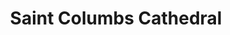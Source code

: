 ---
title: "Saint Columbs Cathedral"
address: "Saint Columb's Cathedral, London Street, Derry, Co. Derry, BT48 6RQ"
tel: "+44 (0)28 7126 7313"
county: "Derry"
category: "Churches And Settlements"
type: "Content"
lat: "54.9918098449707"
lng: "-7.320168972015381"
---